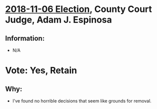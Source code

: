 # [2018-11-06 Election](../README.md), County Court Judge, Adam J. Espinosa

## Information:

* N/A

# Vote: Yes, Retain

## Why:

* I've found no horrible decisions that seem like grounds for removal.
